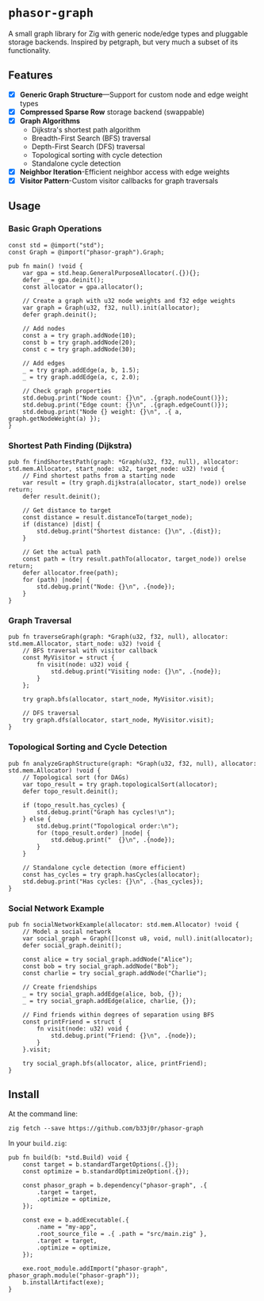 # `phasor-graph`

A small graph library for Zig with generic node/edge types and pluggable storage backends. Inspired by petgraph, but very much a subset of
its functionality.

## Features

- [x] **Generic Graph Structure**—Support for custom node and edge weight types
- [x] **Compressed Sparse Row** storage backend (swappable)
- [x] **Graph Algorithms**
    - Dijkstra's shortest path algorithm
    - Breadth-First Search (BFS) traversal
    - Depth-First Search (DFS) traversal
    - Topological sorting with cycle detection
    - Standalone cycle detection
- [x] **Neighbor Iteration**-Efficient neighbor access with edge weights
- [x] **Visitor Pattern**-Custom visitor callbacks for graph traversals

## Usage

### Basic Graph Operations

```zig
const std = @import("std");
const Graph = @import("phasor-graph").Graph;

pub fn main() !void {
    var gpa = std.heap.GeneralPurposeAllocator(.{}){};
    defer _ = gpa.deinit();
    const allocator = gpa.allocator();

    // Create a graph with u32 node weights and f32 edge weights
    var graph = Graph(u32, f32, null).init(allocator);
    defer graph.deinit();

    // Add nodes
    const a = try graph.addNode(10);
    const b = try graph.addNode(20);
    const c = try graph.addNode(30);

    // Add edges
    _ = try graph.addEdge(a, b, 1.5);
    _ = try graph.addEdge(a, c, 2.0);

    // Check graph properties
    std.debug.print("Node count: {}\n", .{graph.nodeCount()});
    std.debug.print("Edge count: {}\n", .{graph.edgeCount()});
    std.debug.print("Node {} weight: {}\n", .{ a, graph.getNodeWeight(a) });
}
```

### Shortest Path Finding (Dijkstra)

```zig
pub fn findShortestPath(graph: *Graph(u32, f32, null), allocator: std.mem.Allocator, start_node: u32, target_node: u32) !void {
    // Find shortest paths from a starting node
    var result = (try graph.dijkstra(allocator, start_node)) orelse return;
    defer result.deinit();

    // Get distance to target
    const distance = result.distanceTo(target_node);
    if (distance) |dist| {
        std.debug.print("Shortest distance: {}\n", .{dist});
    }

    // Get the actual path
    const path = (try result.pathTo(allocator, target_node)) orelse return;
    defer allocator.free(path);
    for (path) |node| {
        std.debug.print("Node: {}\n", .{node});
    }
}
```

### Graph Traversal

```zig
pub fn traverseGraph(graph: *Graph(u32, f32, null), allocator: std.mem.Allocator, start_node: u32) !void {
    // BFS traversal with visitor callback
    const MyVisitor = struct {
        fn visit(node: u32) void {
            std.debug.print("Visiting node: {}\n", .{node});
        }
    };

    try graph.bfs(allocator, start_node, MyVisitor.visit);

    // DFS traversal
    try graph.dfs(allocator, start_node, MyVisitor.visit);
}
```

### Topological Sorting and Cycle Detection

```zig
pub fn analyzeGraphStructure(graph: *Graph(u32, f32, null), allocator: std.mem.Allocator) !void {
    // Topological sort (for DAGs)
    var topo_result = try graph.topologicalSort(allocator);
    defer topo_result.deinit();

    if (topo_result.has_cycles) {
        std.debug.print("Graph has cycles!\n");
    } else {
        std.debug.print("Topological order:\n");
        for (topo_result.order) |node| {
            std.debug.print("  {}\n", .{node});
        }
    }

    // Standalone cycle detection (more efficient)
    const has_cycles = try graph.hasCycles(allocator);
    std.debug.print("Has cycles: {}\n", .{has_cycles});
}
```

### Social Network Example

```zig
pub fn socialNetworkExample(allocator: std.mem.Allocator) !void {
    // Model a social network
    var social_graph = Graph([]const u8, void, null).init(allocator);
    defer social_graph.deinit();

    const alice = try social_graph.addNode("Alice");
    const bob = try social_graph.addNode("Bob");
    const charlie = try social_graph.addNode("Charlie");

    // Create friendships
    _ = try social_graph.addEdge(alice, bob, {});
    _ = try social_graph.addEdge(alice, charlie, {});

    // Find friends within degrees of separation using BFS
    const printFriend = struct {
        fn visit(node: u32) void {
            std.debug.print("Friend: {}\n", .{node});
        }
    }.visit;

    try social_graph.bfs(allocator, alice, printFriend);
}
```

## Install

At the command line:

```shell
zig fetch --save https://github.com/b33j0r/phasor-graph
```

In your `build.zig`:

```zig
pub fn build(b: *std.Build) void {
    const target = b.standardTargetOptions(.{});
    const optimize = b.standardOptimizeOption(.{});

    const phasor_graph = b.dependency("phasor-graph", .{
        .target = target,
        .optimize = optimize,
    });

    const exe = b.addExecutable(.{
        .name = "my-app",
        .root_source_file = .{ .path = "src/main.zig" },
        .target = target,
        .optimize = optimize,
    });

    exe.root_module.addImport("phasor-graph", phasor_graph.module("phasor-graph"));
    b.installArtifact(exe);
}
```
